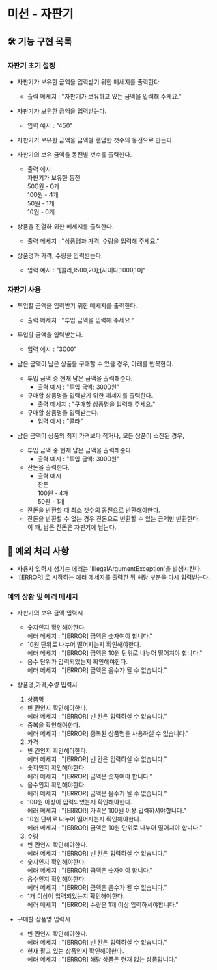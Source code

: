 # 미션 - 자판기

## 🛠 기능 구현 목록

### 자판기 초기 설정

- 자판기가 보유한 금액을 입력받기 위한 메세지를 출력한다.
    - 출력 메세지 : "자판기가 보유하고 있는 금액을 입력해 주세요."
- 자판기가 보유한 금액을 입력받는다.
    - 입력 예시 : "450"

- 자판기가 보유한 금액을 금액별 랜덤한 갯수의 동전으로 만든다.
- 자판기의 보유 금액을 동전별 갯수를 출력한다.
    - 출력 예시  
      자판기가 보유한 동전  
      500원 - 0개  
      100원 - 4개  
      50원 - 1개  
      10원 - 0개

- 상품을 진열하 위한 메세지를 출력한다.
    - 출력 메세지 : "상품명과 가격, 수량을 입력해 주세요."
- 상품명과 가격, 수량을 입력받는다.
    - 입력 예시 : "[콜라,1500,20];[사이다,1000,10]"

### 자판기 사용

- 투입할 금액을 입력받기 위한 메세지를 출력한다.
    - 출력 메세지 : "투입 금액을 입력해 주세요."
- 투입할 금액을 입력받는다.
    - 입력 예시 : "3000"

- 남은 금액이 남은 상품을 구매할 수 있을 경우, 아래를 반복한다.
    - 투입 금액 중 현재 남은 금액을 출력해준다.
        - 출력 예시 : "투입 금액: 3000원"
    - 구매할 상품명을 입력받기 위한 메세지를 출력한다.
        - 출력 메세지 : "구매할 상품명을 입력해 주세요."
    - 구매할 상품명을 입력받는다.
        - 입력 예시 : "콜라"

- 남은 금액이 상품의 최저 가격보다 적거나, 모든 상품이 소진된 경우,
    - 투입 금액 중 현재 남은 금액을 출력해준다.
        - 출력 예시 : "투입 금액: 3000원"
    - 잔돈을 출력한다.
        - 출력 예시  
          잔돈  
          100원 - 4개  
          50원 - 1개
    - 잔돈을 반환할 때 최소 갯수의 동전으로 반환해야한다.
    - 잔돈을 반환할 수 없는 경우 잔돈으로 반환할 수 있는 금액만 반환한다.  
      이 때, 남은 잔돈은 자판기에 남는다.

## 📌 예외 처리 사항

- 사용자 입력시 생기는 에러는 'IllegalArgumentException'을 발생시킨다.
- '[ERROR]'로 시작하는 에러 메세지를 출력한 뒤 해당 부분을 다시 입력받는다.

### 예외 상황 및 에러 메세지

- 자판기의 보유 금액 입력시
    - 숫자인지 확인해야한다.  
      에러 메세지 : "[ERROR] 금액은 숫자여야 합니다."
    - 10원 단위로 나누어 떨어지는지 확인해야한다.  
      에러 메세지 : "[ERROR] 금액은 10원 단위로 나누어 떨어져야 합니다."
    - 음수 단위가 입력되었는지 확인해야한다.  
      에러 메세지 : "[ERROR] 금액은 음수가 될 수 없습니다."

- 상품명,가격,수량 입력시
    1. 상품명

    - 빈 칸인지 확인해야한다.  
      에러 메세지 : "[ERROR] 빈 칸은 입력하실 수 없습니다."
    - 중복을 확인해야한다.  
      에러 메세지 : "[ERROR] 중복된 상품명을 사용하실 수 없습니다."

    2. 가격

    - 빈 칸인지 확인해야한다.  
      에러 메세지 : "[ERROR] 빈 칸은 입력하실 수 없습니다."
    - 숫자인지 확인해야한다.  
      에러 메세지 : "[ERROR] 금액은 숫자여야 합니다."
    - 음수인지 확인해야한다.  
      에러 메세지 : "[ERROR] 금액은 음수가 될 수 없습니다."
    - 100원 이상이 입력되었는지 확인해야한다.  
      에러 메세지 : "[ERROR] 가격은 100원 이상 입력하셔야합니다."
    - 10원 단위로 나누어 떨어지는지 확인해야한다.  
      에러 메세지 : "[ERROR] 금액은 10원 단위로 나누어 떨어져야 합니다."

    3. 수량

    - 빈 칸인지 확인해야한다.  
      에러 메세지 : "[ERROR] 빈 칸은 입력하실 수 없습니다."
    - 숫자인지 확인해야한다.  
      에러 메세지 : "[ERROR] 금액은 숫자여야 합니다."
    - 음수인지 확인해야한다.  
      에러 메세지 : "[ERROR] 금액은 음수가 될 수 없습니다."
    - 1개 이상이 입력되었는지 확인해야한다.  
      에러 메세지 : "[ERROR] 수량은 1개 이상 입력하셔야합니다."

- 구매할 상품명 입력시
    - 빈 칸인지 확인해야한다.  
      에러 메세지 : "[ERROR] 빈 칸은 입력하실 수 없습니다."
    - 현재 팔고 있는 상품인지 확인해야한다.  
      에러 메세지 : "[ERROR] 해당 상품은 현재 없는 상품입니다."
